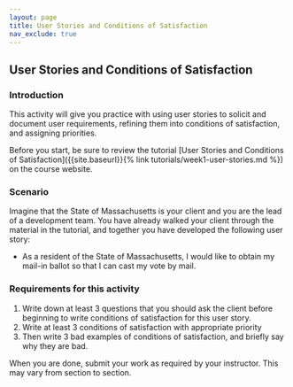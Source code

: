 ```yaml
---
layout: page
title: User Stories and Conditions of Satisfaction
nav_exclude: true
---
```

## User Stories and Conditions of Satisfaction

### Introduction

This activity will give you practice with using user stories to solicit and document user requirements, refining them into conditions of satisfaction, and assigning priorities.

Before you start, be sure to review the tutorial [User Stories and Conditions of Satisfaction]({{site.baseurl}}{% link tutorials/week1-user-stories.md %}) on the course website.

### Scenario

Imagine that the State of Massachusetts is your client and you are the lead of a development team. You have already walked your client through the material in the tutorial, and together you have developed the following user story:

* As a resident of the State of Massachusetts, I would like to obtain my mail-in ballot so that I can cast my vote by mail.

### Requirements for this activity

1. Write down at least 3 questions that you should ask the client before beginning to write conditions of satisfaction for this user story.
2. Write at least 3 conditions of satisfaction with appropriate priority
3. Then write 3 bad examples of conditions of satisfaction, and briefly say why they are bad.

When you are done, submit your work as required by your instructor. This may vary from section to section.
